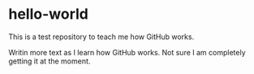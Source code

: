 # hello-world
This is a test repository to teach me how GitHub works.

Writin more text as I learn how GitHub works. Not sure I am completely getting it at the moment.
